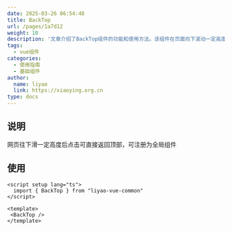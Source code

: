 ```yaml
---
date: 2025-03-26 06:54:48
title: BackTop
url: /pages/1a7d12
weight: 10
description: '文章介绍了BackTop组件的功能和使用方法。该组件在页面向下滚动一定高度后，用户点击即可快速返回顶部。它支持作为全局组件注册，使用Vue框架时只需简单引入并在模板中使用标签即可实现。这使得页面导航更加便捷，提升用户体验。'
tags:
  - vue组件
categories:
  - 使用指南
  - 基础组件
author:
  name: liyao
  link: https://xiaoying.org.cn
type: docs
---
```



## 说明

网页往下滑一定高度后点击可直接返回顶部，可注册为全局组件

## 使用

```vue
<script setup lang="ts">
  import { BackTop } from "liyao-vue-common"
</script>

<template>
 <BackTop />
</template>
```
